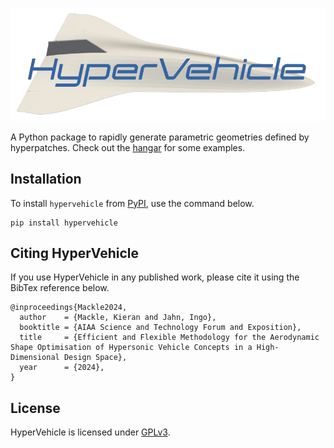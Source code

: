 [![x43](docs/source/images/logo-dark.png)](docs/hangar.md)

A Python package to rapidly generate parametric geometries
defined by hyperpatches. Check out the 
[hangar](docs/source/hangar.md) for some examples.


## Installation

To install `hypervehicle` from [PyPI](https://pypi.org/project/hypervehicle/), use the command below.

```
pip install hypervehicle
```

## Citing HyperVehicle
If you use HyperVehicle in any published work, please cite it using the BibTex reference below.

```text
@inproceedings{Mackle2024,
  author    = {Mackle, Kieran and Jahn, Ingo},
  booktitle = {AIAA Science and Technology Forum and Exposition},
  title     = {Efficient and Flexible Methodology for the Aerodynamic Shape Optimisation of Hypersonic Vehicle Concepts in a High-Dimensional Design Space},
  year      = {2024},
}
```

## License
HyperVehicle is licensed under [GPLv3](COPYING).
